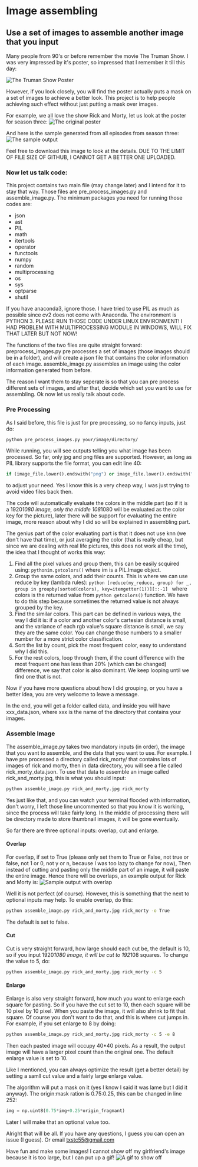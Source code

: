 # Image assembling
## Use a set of images to assemble another image that you input

Many people from 90's or before remember the movie The Truman Show. I was very impressed by it's poster, so impressed that I remember it till this day:

![The Truman Show Poster](https://thesmithresponse.files.wordpress.com/2014/09/5030336_f520.jpg)

However, if you look closely, you will find the poster actually puts a mask on a set of images to achieve a better look. This project is to help people achieving such effect without just putting a mask over images.

For example, we all love the show Rick and Morty, let us look at the poster for season three:
![The original poster](https://github.com/txstc55/image_assembling/blob/master/rick_morty_pos.jpg)

And here is the sample generated from all episodes from season three:
![The sample output](https://github.com/txstc55/image_assembling/blob/master/rick_morty_pos_out.jpg)

Feel free to download this image to look at the details. DUE TO THE LIMIT OF FILE SIZE OF GITHUB, I CANNOT GET A BETTER ONE UPLOADED.

### Now let us talk code:
This project contains two main file (may change later) and I intend for it to stay that way. Those files are pre_process_images.py and assemble_image.py. The minimum packages you need for running those codes are:
+ json
+ ast
+ PIL
+ math
+ itertools
+ operator
+ functools
+ numpy
+ random
+ multiprocessing
+ os
+ sys
+ optparse
+ shutil

If you have anaconda3, ignore those. I have tried to use PIL as much as possible since cv2 does not come with Anaconda.
The environment is PYTHON 3.
PLEASE RUN THOSE CODE UNDER LINUX ENVIRONMENT! I HAD PROBLEM WITH MULTIPROCESSING MODULE IN WINDOWS, WILL FIX THAT LATER BUT NOT NOW!

The functions of the two files are quite straight forward:
preprocess_images.py pre processes a set of images (those images should be in a folder), and will create a json file that contains the color information of each image.
assemble_image.py assembles an image using the color information generated from before.

The reason I want them to stay seperate is so that you can pre process different sets of images, and after that, decide which set you want to use for assembling.
Ok now let us really talk about code.

### Pre Processing
As I said before, this file is just for pre processing, so no fancy inputs, just do:
```bash
python pre_process_images.py your/image/directory/
```
While running, you will see outputs telling you what image has been processed. So far, only jpg and png files are supported. However, as long as PIL library supports the file format, you can edit line 40:
```python
if (image_file.lower().endswith("png") or image_file.lower().endswith("jpg")):
```
to adjust your need. Yes I know this is a very cheap way, I was just trying to avoid video files back then.

The code will automatically evaluate the colors in the middle part (so if it is a 1920*1080 image, only the middle 108*1080 will be evaluated as the color key for the picture), later there will be support for evaluating the entire image, more reason about why I did so will be explained in assembling part.

The genius part of the color evaluating part is that it does not use knn (we don't have that time), or just averaging the color (that is really cheap, but since we are dealing with real life pictures, this does not work all the time), the idea that I thought of works this way:
1. Find all the pixel values and group them, this can be easily scquired using: ```pythonim.getcolors()``` where im is a PIL.Image object.
2. Group the same colors, and add their counts. This is where we can use reduce by key (lambda rules): ```python [reduce(my_reduce, group) for _, group in groupby(sorted(colors), key=itemgetter(1))][::-1] ``` where colors is the returned value from ```python getcolors()``` function. We have to do this step because sometimes the returned value is not always grouped by the key.
3. Find the similar colors. This part can be defined in various ways, the way I did it is: if a color and another color's cartesian distance is small, and the variance of each rgb value's square distance is small, we say they are the same color. You can change those numbers to a smaller number for a more strict color classification.
4. Sort the list by count, pick the most frequent color, easy to understand why I did this.
5. For the rest colors, loop through them, if the count difference with the most frequent one has less than 20% (which can be changed) difference, we say that color is also dominant. We keep looping until we find one that is not.

Now if you have more questions about how I did grouping, or you have a better idea, you are very welcome to leave a message. 

In the end, you will get a folder called data, and inside you will have xxx_data.json, where xxx is the name of the directory that contains your images.

### Assemble Image
The assemble_image.py takes two mandatory inputs (in order), the image that you want to assemble, and the data that you want to use.
For example. I have pre processed a directory called rick_morty/ that contains lots of images of rick and morty, then in data directory, you will see a file called rick_morty_data.json. To use that data to assemble an image called rick_and_morty.jpg, this is what you should input:
```bash
python assemble_image.py rick_and_morty.jpg rick_morty
```
Yes just like that, and you can watch your terminal flooded with information, don't worry, I left those line uncommented so that you know it is working, since the process will take fairly long.
In the middle of processing there will be directory made to store thumbnail images, it will be gone eventually.

So far there are three optional inputs: overlap, cut and enlarge.
#### Overlap
For overlap, if set to True (please only set them to True or False, not true or false, not 1 or 0, not y or n, because I was too lazy to change for now), Then instead of cutting and pasting only the middle part of an image, it will paste the entire image. Hence there will be overlaps, an example output for Rick and Morty is:
![Sample output with overlap](https://github.com/txstc55/image_assembling/blob/master/rick_morty_pos_out_overlap.jpg)

Well it is not perfect (of course). However, this is something that the next to optional inputs may help.
To enable overlap, do this:
```bash
python assemble_image.py rick_and_morty.jpg rick_morty -o True
```
The default is set to false.

#### Cut
Cut is very straight forward, how large should each cut be, the default is 10, so if you input 1920*1080 image, it will be cut to 192*108 squares.
To change the value to 5, do:
```bash
python assemble_image.py rick_and_morty.jpg rick_morty -c 5
```

#### Enlarge
Enlarge is also very straight forward, how much you want to enlarge each square for pasting. So if you have the cut set to 10, then each square will be 10 pixel by 10 pixel. When you paste the image, it will also shrink to fit that square. Of course you don't want to do that, and this is where cut jumps in.
For example, if you set enlarge to 8 by doing:
```bash
python assemble_image.py rick_and_morty.jpg rick_morty -c 5 -e 8
```
Then each pasted image will occupy 40*40 pixels. As a result, the output image will have a larger pixel count than the original one. The default enlarge value is set to 10.

Like I mentioned, you can always optimize the result (get a better detail) by setting a samll cut value and a fairly large enlarge value.

The algorithm will put a mask on it (yes I know I said it was lame but I did it anyway). The origin:mask ration is 0.75:0.25, this can be changed in line 252:
```python
img = np.uint8(0.75*img+0.25*origin_fragmant)
```

Later I will make that an optional value too.


Alright that will be all. If you have any questions, I guess you can open an issue (I guess). Or email txstc55@gmail.com 

Have fun and make some images!
I cannot show off my girlfriend's image because it is too large, but I can put up a gif!
![A gif to show off](https://github.com/txstc55/image_assembling/blob/master/gf.gif)
